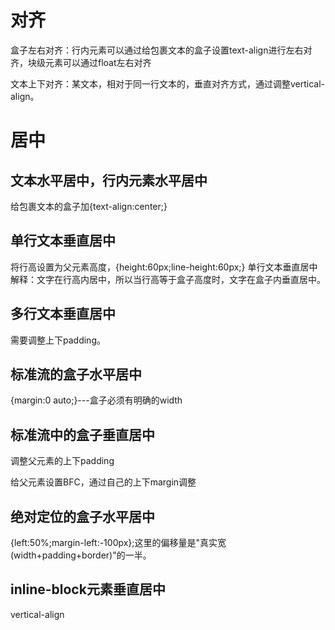 # 对齐

盒子左右对齐：行内元素可以通过给包裹文本的盒子设置text-align进行左右对齐，块级元素可以通过float左右对齐

文本上下对齐：某文本，相对于同一行文本的，垂直对齐方式，通过调整vertical-align。


# 居中

## 文本水平居中，行内元素水平居中

给包裹文本的盒子加{text-align:center;}

## 单行文本垂直居中

将行高设置为父元素高度，{height:60px;line-height:60px;}
单行文本垂直居中解释：文字在行高内居中，所以当行高等于盒子高度时，文字在盒子内垂直居中。

## 多行文本垂直居中

需要调整上下padding。

## 标准流的盒子水平居中

{margin:0 auto;}---盒子必须有明确的width

## 标准流中的盒子垂直居中

调整父元素的上下padding

给父元素设置BFC，通过自己的上下margin调整

## 绝对定位的盒子水平居中

{left:50%;margin-left:-100px};这里的偏移量是"真实宽(width+padding+border)"的一半。

## inline-block元素垂直居中

vertical-align
